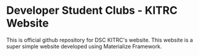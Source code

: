 # Developer Student Clubs - KITRC Website

This is official github repository for DSC KITRC's website. This website is a super simple website developed using Materialize Framework.
